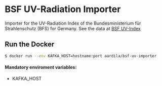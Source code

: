 # BSF UV-Radiation Importer
Importer for the UV-Radiation Index of the Bundesministerium für Strahlenschutz (BFS) for Germany. See the data at [BSF UV-Index](http://www.bfs.de/DE/themen/opt/uv/uv-index/aktuell/aktuell_node.html)

## Run the Docker
```sh
$ docker run --env KAFKA_HOST=hostname:port aardila/bsf-uv-importer
```

#### Mandatory enviroment variables:
- KAFKA_HOST